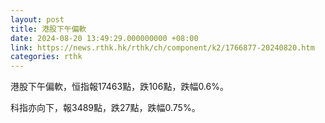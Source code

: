```yaml
---
layout: post
title: 港股下午偏軟
date: 2024-08-20 13:49:29.000000000 +08:00
link: https://news.rthk.hk/rthk/ch/component/k2/1766877-20240820.htm
categories: rthk
---
```


港股下午偏軟，恒指報17463點，跌106點，跌幅0.6%。

科指亦向下，報3489點，跌27點，跌幅0.75%。
